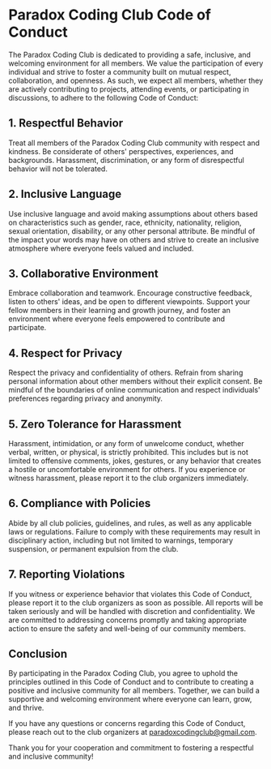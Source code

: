 # Paradox Coding Club Code of Conduct

The Paradox Coding Club is dedicated to providing a safe, inclusive, and welcoming environment for all members. We value the participation of every individual and strive to foster a community built on mutual respect, collaboration, and openness. As such, we expect all members, whether they are actively contributing to projects, attending events, or participating in discussions, to adhere to the following Code of Conduct:

## 1. Respectful Behavior

Treat all members of the Paradox Coding Club community with respect and kindness. Be considerate of others' perspectives, experiences, and backgrounds. Harassment, discrimination, or any form of disrespectful behavior will not be tolerated.

## 2. Inclusive Language

Use inclusive language and avoid making assumptions about others based on characteristics such as gender, race, ethnicity, nationality, religion, sexual orientation, disability, or any other personal attribute. Be mindful of the impact your words may have on others and strive to create an inclusive atmosphere where everyone feels valued and included.

## 3. Collaborative Environment

Embrace collaboration and teamwork. Encourage constructive feedback, listen to others' ideas, and be open to different viewpoints. Support your fellow members in their learning and growth journey, and foster an environment where everyone feels empowered to contribute and participate.

## 4. Respect for Privacy

Respect the privacy and confidentiality of others. Refrain from sharing personal information about other members without their explicit consent. Be mindful of the boundaries of online communication and respect individuals' preferences regarding privacy and anonymity.

## 5. Zero Tolerance for Harassment

Harassment, intimidation, or any form of unwelcome conduct, whether verbal, written, or physical, is strictly prohibited. This includes but is not limited to offensive comments, jokes, gestures, or any behavior that creates a hostile or uncomfortable environment for others. If you experience or witness harassment, please report it to the club organizers immediately.

## 6. Compliance with Policies

Abide by all club policies, guidelines, and rules, as well as any applicable laws or regulations. Failure to comply with these requirements may result in disciplinary action, including but not limited to warnings, temporary suspension, or permanent expulsion from the club.

## 7. Reporting Violations

If you witness or experience behavior that violates this Code of Conduct, please report it to the club organizers as soon as possible. All reports will be taken seriously and will be handled with discretion and confidentiality. We are committed to addressing concerns promptly and taking appropriate action to ensure the safety and well-being of our community members.

## Conclusion

By participating in the Paradox Coding Club, you agree to uphold the principles outlined in this Code of Conduct and to contribute to creating a positive and inclusive community for all members. Together, we can build a supportive and welcoming environment where everyone can learn, grow, and thrive.

If you have any questions or concerns regarding this Code of Conduct, please reach out to the club organizers at [paradoxcodingclub@gmail.com](mailto:paradoxcodingclub@gmail.com).

Thank you for your cooperation and commitment to fostering a respectful and inclusive community!

